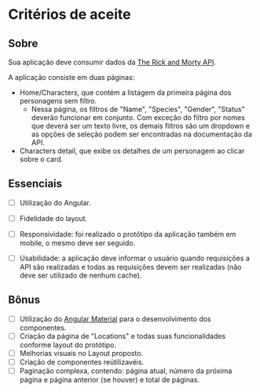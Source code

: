 # Critérios de aceite

## Sobre
Sua aplicação deve consumir dados da [The Rick and Morty API](https://rickandmortyapi.com/documentation).

A aplicação consiste em duas páginas:
- Home/Characters, que contém a listagem da primeira página dos personagens sem filtro.
  - Nessa página, os filtros de "Name", "Species", "Gender", "Status" deverão funcionar em conjunto. Com exceção do filtro por nomes que deverá ser um texto livre, os demais filtros são um dropdown e as opções de seleção podem ser encontradas na documentação da  API. 
- Characters detail, que exibe os detalhes de um personagem ao clicar sobre o card.

## Essenciais
- [ ] Utilização do Angular.
- [ ] Fidelidade do layout.
- [ ] Responsividade: foi realizado o protótipo da aplicação também em mobile, o mesmo deve ser seguido.
- [ ] Usabilidade: a aplicação deve informar o usuário quando requisições a API são realizadas e todas as requisições devem ser realizadas (não deve ser utilizado de nenhum cache).


## Bônus
- [ ] Utilização do [Angular Material](https://material.angular.io/) para o desenvolvimento dos componentes.
- [ ] Criação da página de "Locations" e todas suas funcionalidades conforme layout do protótipo.
- [ ] Melhorias visuais no Layout proposto.
- [ ] Criação de componentes reútilizavéis.
- [ ] Paginação complexa, contendo: página atual, número da próxima página e página anterior (se houver) e total de páginas.